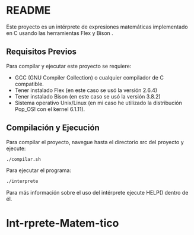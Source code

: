 # README

Este proyecto es un intérprete de expresiones matemáticas implementado en C usando las herramientas Flex y Bison .

## Requisitos Previos

Para compilar y ejecutar este proyecto se requiere:

- GCC (GNU Compiler Collection) o cualquier compilador de C compatible.
- Tener instalado Flex (en este caso se usó la versión 2.6.4)
- Tener instalado Bison (en este caso se usó la versión 3.8.2)
- Sistema operativo Unix/Linux (en mi caso he utilizado la distribución Pop_OS! con el kernel 6.1.11).

## Compilación y Ejecución

Para compilar el proyecto, navegue hasta el directorio src del proyecto y ejecute:

```bash
./compilar.sh
```

Para ejecutar el programa:

```bash
./interprete
```

Para más información sobre el uso del intérprete ejecute HELP() dentro de él.
# Int-rprete-Matem-tico
